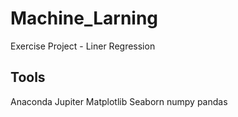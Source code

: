 # Machine_Larning
Exercise Project - Liner Regression

## Tools
Anaconda
Jupiter
Matplotlib
Seaborn
numpy
pandas
